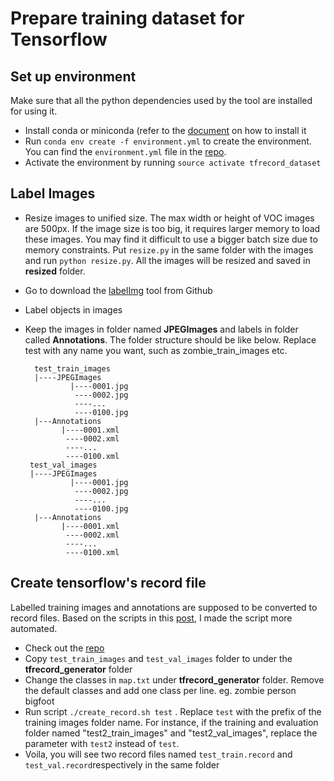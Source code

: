 # Prepare training dataset for Tensorflow 

## Set up environment
Make sure that all the python dependencies used by the tool are installed for using it. 

 - Install conda or miniconda (refer to the [document](https://conda.io/docs/user-guide/install/linux.html) on how to install it 
 - Run `conda env create -f environment.yml` to create the environment. You can find the `environment.yml` file in the [repo](https://github.com/ichbinblau/tfrecord_generator).
 - Activate the environment by running `source activate tfrecord_dataset`

## Label Images

 - Resize images to unified size. The max width or height of VOC images are 500px. If the image size is too big, it requires larger memory to load these images. You may find it difficult to use a bigger batch size due to memory constraints. Put `resize.py` in the same folder with the images and run `python resize.py`. All the images will be resized and saved in **resized** folder.
 - Go to download the [labelImg](https://github.com/tzutalin/labelImg) tool from Github
 - Label objects in images
- Keep the images in folder named **JPEGImages** and labels in folder called **Annotations**. The folder structure should be like below. Replace test with any name you want, such as zombie_train_images etc. 

        test_train_images 
        |----JPEGImages
    		    |----0001.jpg
    			 ----0002.jpg
    			 ----...
    			 ----0100.jpg  
        |---Annotations
              |----0001.xml
               ----0002.xml
               ----...
               ----0100.xml  
       test_val_images
       |----JPEGImages
    		    |----0001.jpg
    			 ----0002.jpg
    			 ----...
    			 ----0100.jpg  
        |---Annotations
              |----0001.xml
               ----0002.xml
               ----...
               ----0100.xml  

## Create tensorflow's record file
Labelled training images and annotations are supposed to be converted to record files.  Based on the scripts in this [post](https://github.com/datitran/raccoon_dataset), I made the script more automated. 

 - Check out the [repo](https://github.com/ichbinblau/tfrecord_generator)
 - Copy `test_train_images` and `test_val_images` folder to under the **tfrecord_generator** folder 
 - Change the classes in `map.txt` under **tfrecord_generator** folder. Remove the default classes and add one class per line. eg. 
    zombie
    person
    bigfoot
 - Run script `./create_record.sh test` . Replace `test` with the prefix of the training images folder name. For instance, if the training and evaluation folder named "test2_train_images" and "test2_val_images", replace the parameter with `test2` instead of `test`.
 - Voila, you will see two record files named `test_train.record` and `test_val.record`respectively in the same folder
